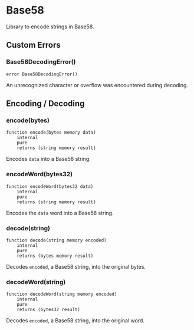 # Base58

Library to encode strings in Base58.






<!-- customintro:start --><!-- customintro:end -->

## Custom Errors

### Base58DecodingError()

```solidity
error Base58DecodingError()
```

An unrecognized character or overflow was encountered during decoding.

## Encoding / Decoding

### encode(bytes)

```solidity
function encode(bytes memory data)
    internal
    pure
    returns (string memory result)
```

Encodes `data` into a Base58 string.

### encodeWord(bytes32)

```solidity
function encodeWord(bytes32 data)
    internal
    pure
    returns (string memory result)
```

Encodes the `data` word into a Base58 string.

### decode(string)

```solidity
function decode(string memory encoded)
    internal
    pure
    returns (bytes memory result)
```

Decodes `encoded`, a Base58 string, into the original bytes.

### decodeWord(string)

```solidity
function decodeWord(string memory encoded)
    internal
    pure
    returns (bytes32 result)
```

Decodes `encoded`, a Base58 string, into the original word.